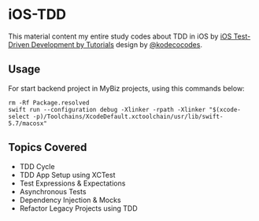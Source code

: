 # iOS-TDD
This material content my entire study codes about TDD in iOS by [iOS Test-Driven Development by Tutorials](https://www.kodeco.com/books/ios-test-driven-development-by-tutorials) design by [@kodecocodes](https://github.com/kodecocodes).

## Usage
For start backend project in MyBiz projects, using this commands below:
```
rm -Rf Package.resolved 
swift run --configuration debug -Xlinker -rpath -Xlinker "$(xcode-select -p)/Toolchains/XcodeDefault.xctoolchain/usr/lib/swift-5.7/macosx"
```

## Topics Covered
- TDD Cycle
- TDD App Setup using XCTest
- Test Expressions & Expectations
- Asynchronous Tests
- Dependency Injection & Mocks
- Refactor Legacy Projects using TDD